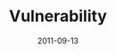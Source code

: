 ---
layout: music 
title: "Vulnerability"
series: "Everyday Friends"
date: 2011-09-13 
description: "Brian Tome talks about the power of vulnerability."
audio: "http://www.crossroads.net/players/media/hq/everydayfriends01.mp3"
audio-duration: "35:28"
src: "http://www.crossroads.net/players/media/series/EverydayFriends_190x110.jpg"
---